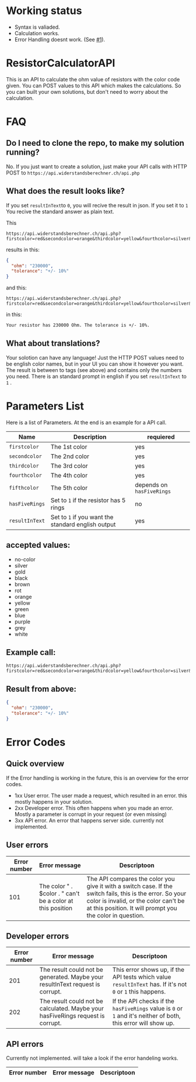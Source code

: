 # Working status

- Syntax is valiaded.
- Calculation works.
- Error Handling doesnt work. (See [#1](https://github.com/jhuesser/ResistorCalculatorAPI/issues/1)).




# ResistorCalculatorAPI
This is an API to calculate the ohm value of resistors with the color code given. You can POST values to this API which makes the calculations. So you can built your own solutions, but don't need to worry about the calculation.

# FAQ

## Do I need to clone the repo, to make my solution running?
No. If you just want to create a solution, just make your API calls with HTTP POST to ```https://api.widerstandsberechner.ch/api.php```

## What does the result looks like?
If you set ```resultInText```to ```0```, you will recive the result in json. If you set it to ```1``` You recive the standard answer as plain text.

This
```
https://api.widerstandsberechner.ch/api.php?firstcolor=red&secondcolor=orange&thirdcolor=yellow&fourthcolor=silver&hasFiveRings=0&resultInText=0
```
results in this:

```json
{
  "ohm": "230000",
  "tolerance": "+/- 10%"
}

```
 and this:
 ```
 https://api.widerstandsberechner.ch/api.php?firstcolor=red&secondcolor=orange&thirdcolor=yellow&fourthcolor=silver&hasFiveRings=0&resultInText=1
 
```

in this:

```html
Your resistor has 230000 Ohm. The tolerance is +/- 10%.
```
 
## What about translations?
Your solotion can have any language! Just the HTTP POST values need to be english color names, but in your UI you can show it however you want. The result is between to tags (see above) and contains only the numbers you need. There is an standard prompt in english if you set ```resultInText``` to ```1``` .

# Parameters List
Here is a list of Parameters. At the end is an example for a API call.

Name | Description | requiered
-----|-------------|----------
```firstcolor``` | The 1st color | yes
```secondcolor``` | The 2nd color | yes
```thirdcolor``` | The 3rd color | yes
```fourthcolor``` | The 4th color | yes
```fifthcolor``` | The 5th color | depends on ```hasFiveRings```
```hasFiveRings``` | Set to ```1``` if the resistor has 5 rings  | no
```resultInText``` | Set to ```1``` if you want the standard english output | yes

## accepted values:

- no-color
- silver
- gold
- black
- brown
- rot
- orange
- yellow
- green
- blue
- purple
- grey
- white

## Example call:
```
https://api.widerstandsberechner.ch/api.php?firstcolor=red&secondcolor=orange&thirdcolor=yellow&fourthcolor=silver&hasFiveRings=0&resultInText=0
```

## Result from above:
```json
{
  "ohm": "230000",
  "tolerance": "+/- 10%"
}

```
# Error Codes

## Quick overview

If the Error handling is working in the future, this is an overview for the error codes.

- 1xx User error. The user made a request, which resulted in an error. this mostly happens in your solution.
- 2xx Developer error. This often happens when you made an error. Mostly a parameter is corrupt in your request (or even missing)
- 3xx API error. An error that happens server side. currently not implemented.	

## User errors

Error number | Error message | Descriptoon
-------------|---------------|------------
101 | The color " . $color . " can't be a color at this position | The API compares the color you give it with a switch case. If the switch fails, this is the error. So your color is invalid, or the color can't be at this position. It will prompt you the color in question.


## Developer errors

Error number | Error message | Descriptoon
-------------|---------------|------------
201 | The result could not be generated. Maybe your resultInText request is corrupt. | This error shows up, if the API tests which value ```resultInText``` has. If it's not ```0``` or ```1``` this happens.
202 | The result could not be calculated. Maybe your hasFiveRings request is corrupt. | If the API checks if the ```hasFiveRings``` value is ```0``` or ```1``` and it's neither of both, this error will show up.


## API errors
Currently not implemented. will take a look if the error handeling works.

Error number | Error message | Descriptoon
-------------|---------------|------------
